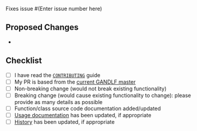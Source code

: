 Fixes issue #(Enter issue number here)

## Proposed Changes
<!-- Bullet pointed list of changes, please try to keep code changes as small as possible-->
- 

## Checklist

<!-- You do not need to complete all the items by the time you submit the pull request, 
but PRs are more likely to be merged quickly if all the tasks are done. -->

<!-- Write an `x` in all the boxes that apply -->
- [ ] I have read the [`CONTRIBUTING`](../CONTRIBUTING.md) guide
- [ ] My PR is based from the [current GANDLF master ](https://garygregory.wordpress.com/2016/11/10/how-to-catch-up-my-git-fork-to-master/)
- [ ] Non-breaking change (would not break existing functionality)
- [ ] Breaking change (would cause existing functionality to change): please provide as many details as possible
- [ ] Function/class source code documentation added/updated
- [ ] [Usage documentation](../docs) has been updated, if appropriate
- [ ] [History](../HISTORY.md) has been updated, if appropriate
<!-- hopefully these will get enabled soon once we add unit testing
- [ ] Tests added or modified to cover the changes
- [ ] Integration tests passed locally by running `pytest`
-->
